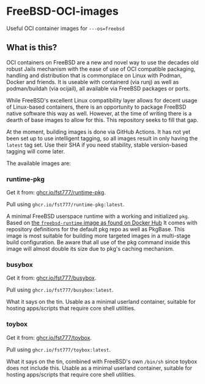 # FreeBSD-OCI-images
Useful OCI container images for `---os=freebsd`

## What is this?
OCI containers on FreeBSD are a new and novel way to use the decades old robust
Jails mechanism with the ease of use of OCI compatible packaging, handling and
distribution that is commonplace on Linux with Podman, Docker and friends. It
is useable with containerd (via runj) as well as podman/buildah (via ocijail),
all available via FreeBSD packages or ports.

While FreeBSD's excellent Linux compatibility layer allows for decent usage of
Linux-based containers, there is an opportunity to package FreeBSD native
software this way as well. However, at the time of writing there is a dearth of
base images to allow for this. This repository seeks to fill that gap.

At the moment, building images is done via GitHub Actions. It has not yet been
set up to use intelligent tagging, so all images result in only having the
`latest` tag set. Use their SHA if you need stability, stable version-based
tagging will come later.

The available images are:

### runtime-pkg
Get it from:
[ghcr.io/fst777/runtime-pkg](https://github.com/FST777/cayman/pkgs/container/runtime-pkg).

Pull using `ghcr.io/fst777/runtime-pkg:latest`.

A minimal FreeBSD userspace runtime with a working and initialized `pkg`. Based
on [the `freebsd-runtime` image as found on Docker
Hub](https://hub.docker.com/r/freebsd/freebsd-runtime) It comes with repository
definitions for the default pkg repo as well as PkgBase.
This image is most suitable for building more targeted images in a multi-stage
build configuration. Be aware that all use of the pkg command inside this image
will almost double its size due to pkg's caching mechanism.

### busybox
Get it from:
[ghcr.io/fst777/busybox](https://github.com/FST777/cayman/pkgs/container/busybox).

Pull using `ghcr.io/fst777/busybox:latest`.

What it says on the tin. Usable as a minimal userland container, suitable for
hosting apps/scripts that require core shell utilities.

### toybox
Get it from:
[ghcr.io/fst777/toybox](https://github.com/FST777/cayman/pkgs/container/toybox).

Pull using `ghcr.io/fst777/toybox:latest`.

What it says on the tin, combined with FreeBSD's own `/bin/sh` since toybox
does not include this. Usable as a minimal userland container, suitable for
hosting apps/scripts that require core shell utilities.
